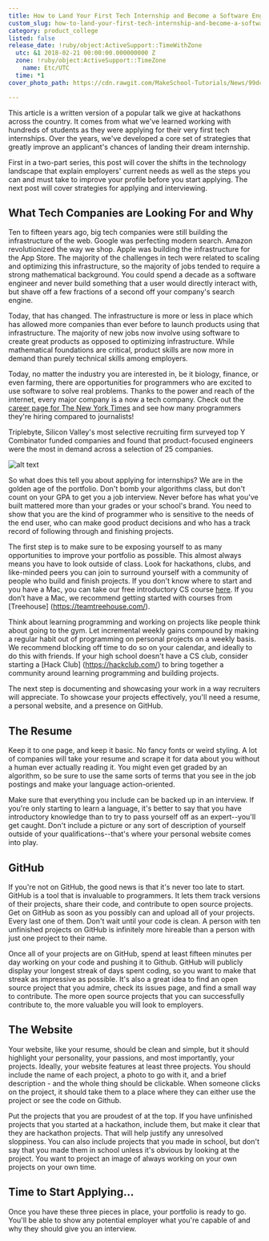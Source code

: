 ```yaml
---
title: How to Land Your First Tech Internship and Become a Software Engineer
custom_slug: how-to-land-your-first-tech-internship-and-become-a-software-engineer
category: product_college
listed: false
release_date: !ruby/object:ActiveSupport::TimeWithZone
  utc: &1 2018-02-21 00:00:00.000000000 Z
  zone: !ruby/object:ActiveSupport::TimeZone
    name: Etc/UTC
  time: *1
cover_photo_path: https://cdn.rawgit.com/MakeSchool-Tutorials/News/99dc3f428fbed025229a2c96a46a0809793c3160//2cbde6e5-dc3d-4905-ae2f-ab61388b263d/cover_photo.jpeg

---
```

This article is a written version of a popular talk we give at hackathons across the country. It comes from what we've learned working with hundreds of students as they were applying for their very first tech internships. Over the years, we've developed a core set of strategies that greatly improve an applicant's chances of landing their dream internship.

First in a two-part series, this post will cover the shifts in the technology landscape that explain employers' current needs as well as the steps you can and must take to improve your profile before you start applying. The next post will cover strategies for applying and interviewing.

## What Tech Companies are Looking For and Why

Ten to fifteen years ago, big tech companies were still building the infrastructure of the web. Google was perfecting modern search. Amazon revolutionized the way we shop. Apple was building the infrastructure for the App Store. The majority of the challenges in tech were related to scaling and optimizing this infrastructure, so the majority of jobs tended to require a strong mathematical background. You could spend a decade as a software engineer and never build something that a user would directly interact with, but shave off a few fractions of a second off your company's search engine.

Today, that has changed. The infrastructure is more or less in place which has allowed more companies than ever before to launch products using that infrastructure. The majority of new jobs now involve using software to create great products as opposed to optimizing infrastructure. While mathematical foundations are critical, product skills are now more in demand than purely technical skills among employers.

Today, no matter the industry you are interested in, be it biology, finance, or even farming, there are opportunities for programmers who are excited to use software to solve real problems. Thanks to the power and reach of the internet, every major company is a now a tech company. Check out the [career page for The New York Times](https://nytimes.wd5.myworkdayjobs.com/Tech) and see how many programmers they're hiring compared to journalists!

Triplebyte, Silicon Valley's most selective recruiting firm surveyed top Y Combinator funded companies and found that product-focused engineers were the most in demand across a selection of 25 companies.

![alt text](https://s3-us-west-2.amazonaws.com/www-makeschool-images/pages/blog/content/Triplebyte+Study+Results.png "Triplebyte study results: Each row represents a single anonymized company — green squares indicate a company wants to interview engineers matching that profile. (Image source: Triplebyte Blog)")

So what does this tell you about applying for internships? We are in the golden age of the portfolio. Don't bomb your algorithms class, but don't count on your GPA to get you a job interview. Never before has what you've built mattered more than your grades or your school's brand. You need to show that you are the kind of programmer who is sensitive to the needs of the end user, who can make good product decisions and who has a track record of following through and finishing projects.

The first step is to make sure to be exposing yourself to as many opportunities to improve your portfolio as possible. This almost always means you have to look outside of class. Look for hackathons, clubs, and like-minded peers you can join to surround yourself with a community of people who build and finish projects. If you don't know where to start and you have a Mac, you can take our free introductory CS course [here](https://www.makeschool.com/online-courses/online-academy). If you don’t have a Mac, we recommend getting started with courses from [Treehouse] (https://teamtreehouse.com/).

Think about learning programming and working on projects like people think about going to the gym. Let incremental weekly gains compound by making a regular habit out of programming on personal projects on a weekly basis. We recommend blocking off time to do so on your calendar, and ideally to do this with friends. If your high school doesn't have a CS club, consider starting a [Hack Club] (https://hackclub.com/) to bring together a community around learning programming and building projects.

The next step is documenting and showcasing your work in a way recruiters will appreciate. To showcase your projects effectively, you'll need a resume, a personal website, and a presence on GitHub.

## The Resume

Keep it to one page, and keep it basic. No fancy fonts or weird styling. A lot of companies will take your resume and scrape it for data about you without a human ever actually reading it. You might even get graded by an algorithm, so be sure to use the same sorts of terms that you see in the job postings and make your language action-oriented.

Make sure that everything you include can be backed up in an interview. If you're only starting to learn a language, it's better to say that you have introductory knowledge than to try to pass yourself off as an expert--you'll get caught. Don't include a picture or any sort of description of yourself outside of your qualifications--that's where your personal website comes into play.

## GitHub

If you're not on GitHub, the good news is that it's never too late to start. GitHub is a tool that is invaluable to programmers. It lets them track versions of their projects, share their code, and contribute to open source projects. Get on GitHub as soon as you possibly can and upload all of your projects. Every last one of them. Don't wait until your code is clean. A person with ten unfinished projects on GitHub is infinitely more hireable than a person with just one project to their name.

Once all of your projects are on GitHub, spend at least fifteen minutes per day working on your code and pushing it to Github. GitHub will publicly display your longest streak of days spent coding, so you want to make that streak as impressive as possible. It's also a great idea to find an open source project that you admire, check its issues page, and find a small way to contribute. The more open source projects that you can successfully contribute to, the more valuable you will look to employers.

## The Website

Your website, like your resume, should be clean and simple, but it should highlight your personality, your passions, and most importantly, your projects. Ideally, your website features at least three projects. You should include the name of each project, a photo to go with it, and a brief description - and the whole thing should be clickable. When someone clicks on the project, it should take them to a place where they can either use the project or see the code on Github.

Put the projects that you are proudest of at the top. If you have unfinished projects that you started at a hackathon, include them, but make it clear that they are hackathon projects. That will help justify any unresolved sloppiness. You can also include projects that you made in school, but don't say that you made them in school unless it's obvious by looking at the project. You want to project an image of always working on your own projects on your own time.

## Time to Start Applying...

Once you have these three pieces in place, your portfolio is ready to go. You'll be able to show any potential employer what you're capable of and why they should give you an interview.